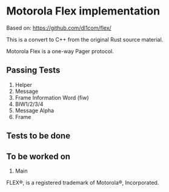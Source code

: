 # Motorola Flex implementation

Based on: https://github.com/dl1com/flex/

This is a convert to C++ from the original Rust source material.

Motorola Flex is a one-way Pager protocol.

## Passing Tests

1. Helper
2. Message
3. Frame Information Word (fiw)
4. BIW1/2/3/4
5. Message Alpha
6. Frame

## Tests to be done

## To be worked on

1. Main

FLEX®, is a registered trademark of Motorola®, Incorporated.
